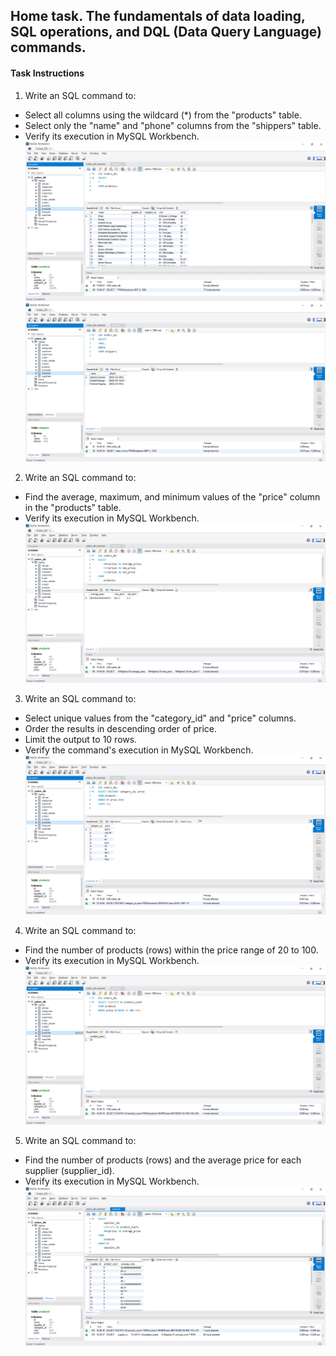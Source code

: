 ## Home task. The fundamentals of data loading, SQL operations, and DQL (Data Query Language) commands.

#### Task Instructions

1. Write an SQL command to:

- Select all columns using the wildcard (\*) from the "products" table.
- Select only the "name" and "phone" columns from the "shippers" table.
- Verify its execution in MySQL Workbench.
  ![Preview](./images/task1_point1.png)
  ![Preview](./images/task1_point2.png)

2. Write an SQL command to:

- Find the average, maximum, and minimum values of the "price" column in the "products" table.
- Verify its execution in MySQL Workbench.
  ![Preview](./images/task2.png)

3. Write an SQL command to:

- Select unique values from the "category_id" and "price" columns.
- Order the results in descending order of price.
- Limit the output to 10 rows.
- Verify the command's execution in MySQL Workbench.
  ![Preview](./images/task3.png)

4. Write an SQL command to:

- Find the number of products (rows) within the price range of 20 to 100.
- Verify its execution in MySQL Workbench.
  ![Preview](./images/task4.png)

5. Write an SQL command to:

- Find the number of products (rows) and the average price for each supplier (supplier_id).
- Verify its execution in MySQL Workbench.
  ![Preview](./images/task5.png)
